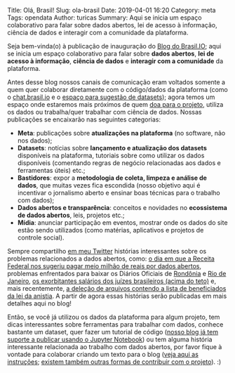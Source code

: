 Title: Olá, Brasil!
Slug: ola-brasil
Date: 2019-04-01 16:20
Category: meta
Tags: opendata
Author: turicas
Summary: Aqui se inicia um espaço colaborativo para falar sobre dados abertos, lei de acesso à informação, ciência de dados e interagir com a comunidade da plataforma.

Seja bem-vinda(o) à publicação de inauguração do [Blog do
Brasil.IO](https://blog.brasil.io/); aqui se inicia um espaço colaborativo para
falar sobre **dados abertos**, **lei de acesso à informação**, **ciência de
dados** e **interagir com a comunidade** da plataforma.

Antes desse blog nossos canais de comunicação eram voltados somente a quem quer
colaborar diretamente com o código/dados da plataforma (como o
[chat.brasil.io](https://chat.brasil.io/) e o [espaço para sugestão de
datasets](https://brasil.io/datasets/sugira)); agora temos um espaço onde
estaremos mais próximos de quem [doa para o projeto](https://brasil.io/doe),
utiliza os dados ou trabalha/quer trabalhar com ciência de dados. Nossas
publicações se encaixarão nas seguintes categorias:

- **Meta**: publicações sobre **atualizações na plataforma** (no software, não
  nos dados);
- **Datasets**: notícias sobre **lançamento e atualização dos datasets**
  disponíveis na plataforma, tutoriais sobre como utilizar os dados disponíveis
  (comentando regras de negócio relacionadas aos dados e ferramentas úteis)
  etc.;
- **Bastidores**: expor a **metodologia de coleta, limpeza e análise de
  dados**, que muitas vezes fica escondida (nosso objetivo aqui é incentivar o
  jornalismo aberto e ensinar boas técnicas para o trabalho com dados);
- **Dados abertos e transparência**: conceitos e novidades no **ecossistema de
  dados abertos**, leis, projetos etc.;
- **Mídia**: anunciar participação em eventos, mostrar onde os dados do site
  estão sendo utilizados (como matérias, aplicativos e projetos de controle
  social).

Sempre compartilho [em meu Twitter](https://twitter.com/turicas) histórias
interessantes sobre os problemas relacionados a dados abertos, como: [o dia em
que a Receita Federal nos sugeriu pagar meio milhão de reais por dados
abertos](https://medium.com/serenata/o-dia-que-a-receita-nos-mandou-pagar-r-500-mil-para-ter-dados-públicos-8e18438f3076),
problemas enfrentados para baixar os Diários Oficiais de
[Rondônia](https://twitter.com/turicas/status/1094069287206248450) e [Rio de
Janeiro](https://twitter.com/turicas/status/1091767340134514690), [os
exorbitantes salários dos juízes brasileiros (acima do
teto)](https://twitter.com/turicas/status/943176715672711168) e, mais
recentemente, [a deleção de arquivos contendo a lista de beneficiados da lei da
anistia](https://twitter.com/turicas/status/1112491956314259457). A partir de
agora essas histórias serão publicadas em mais detalhes aqui no blog!

Então, se você já utilizou os dados da plataforma para algum projeto, tem dicas
interessantes sobre ferramentas para trabalhar com dados, conhece bastante um
dataset, quer fazer um tutorial de código ([nosso blog já tem suporte a
publicar usando o Jupyter
Notebook](https://github.com/danielfrg/pelican-ipynb)) ou tem alguma história
interessante relacionada ao trabalho com dados abertos, por favor fique à
vontade para colaborar criando um texto para o blog ([veja aqui as
instruções](https://github.com/turicas/blog.brasil.io#contribuindo); [existem
também outras formas de contribuir com o projeto](https://brasil.io/colabore)).
:)
